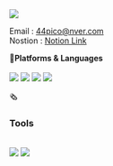 <img src="https://capsule-render.vercel.app/api?type=Waving&color=auto&height=200&section=header&text=KM'sHub&fontSize=60" />

Email : 44pico@nver.com</br>
Nostion : <a href='https://www.notion.so/6e8a11b6d33e40958c056c02a4076f8f?pvs=4'>Notion Link</a> </br>

🔧<b>Platforms & Languages</b> </br></br>
<img src="https://img.shields.io/badge/react-61DAFB?style=for-the-badge&logo=React&logoColor=white"/>
<img src="https://img.shields.io/badge/reactNative-61DAFB?style=for-the-badge&logo=React&logoColor=white"/>
<img src="https://img.shields.io/badge/Android-3DDC84?style=for-the-badge&logo=Android&logoColor=white"/>
<img src ="https://img.shields.io/badge/kotlin-7F52FF.svg?&style=for-the-badge&logo=kotlin&logoColor=white"/>

🗞<h3>Tools</h3></br>
<img src ="https://img.shields.io/badge/firebase-DD2C00.svg?&style=for-the-badge&logo=firebase&logoColor=white"/>
<img src ="https://img.shields.io/badge/git-F05032.svg?&style=for-the-badge&logo=firebase&logoColor=white"/>
